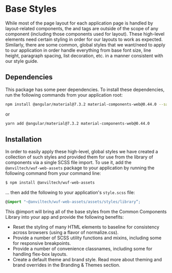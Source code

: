 Base Styles
===============

While most of the page layout for each application page is handled by layout-related components, the <body> and <html> tags are outside of the scope of any component (including those components used for layout).  These high-level elements need certain styling in order for our layouts to work as expected.  Similarly, there are some common, global styles that we want/need to apply to our application in order handle everything from base font size, line height, paragraph spacing, list decoration, etc. in a manner consistent with our style guide.</p>

Dependencies
------------
This package has some peer dependencies.  To install these dependencies, run the following commands from your application root:

```bash
npm install @angular/material@7.3.2 material-components-web@0.44.0 --save
```

or

```bash
yarn add @angular/material@7.3.2 material-components-web@0.44.0
```

Installation
-------------------------------------
In order to easily apply these high-level, global styles we have created a collection of such styles and provided them for use from the library of components via a single SCSS file import.  To use it, add the `@anviltech/wuf-web-assets` package to your application by running the following command from your command line:

```bash
$ npm install @anviltech/wuf-web-assets
```

... then add the following to your application's `style.scss` file:

```typescript
@import "~@anviltech/wuf-web-assets/assets/styles/library”;
```

This @import will bring all of the base styles from the Common Components Library into your app and provide the following benefits:
* Reset the styling of many HTML elements to baseline for consistency across browsers (using a flavor of normalize.css).</li>
* Provide a number of SCSS utility functions and mixins, including some for responsive breakpoints.</li>
* Provide a number of convenience classnames, including some for handling flex-box layouts.</li>
* Create a default theme and brand style.  Read more about theming and brand overrides in the <a routerLink="/themes">Branding &amp; Themes</a> section.</li>
